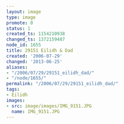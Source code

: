 ```yaml
---
layout: image
type: image
promote: 0
status: 1
created_ts: 1154210938
changed_ts: 1372159487
node_id: 1655
title: 29151 Eilidh & Dad
created: '2006-07-29'
changed: '2013-06-25'
aliases:
- "/2006/07/29/29151_eilidh_dad/"
- "/node/1655/"
permalink: "/2006/07/29/29151_eilidh_dad/"
tags:
- Eilidh
images:
- src: image/images/IMG_9151.JPG
  name: IMG_9151.JPG
---
```


